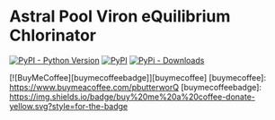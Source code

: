 # Astral Pool Viron eQuilibrium Chlorinator

[![PyPI - Python Version](https://img.shields.io/pypi/pyversions/pychlorinator?style=for-the-badge&logo=python&logoColor=green)](https://python.org)
[![PyPI](https://img.shields.io/pypi/v/py3-pyhue?label=pychlorinator&logo=python&logoColor=green&style=for-the-badge)](https://pypi.org/project/pychlorinator/)
[![PyPi - Downloads](https://img.shields.io/pypi/dm/pychlorinator?label=Downloads&style=for-the-badge)](https://pypi.org/project/pychlorinator)

[![BuyMeCoffee][buymecoffeebadge]][buymecoffee]
[buymecoffee]: https://www.buymeacoffee.com/pbutterworQ
[buymecoffeebadge]: https://img.shields.io/badge/buy%20me%20a%20coffee-donate-yellow.svg?style=for-the-badge
